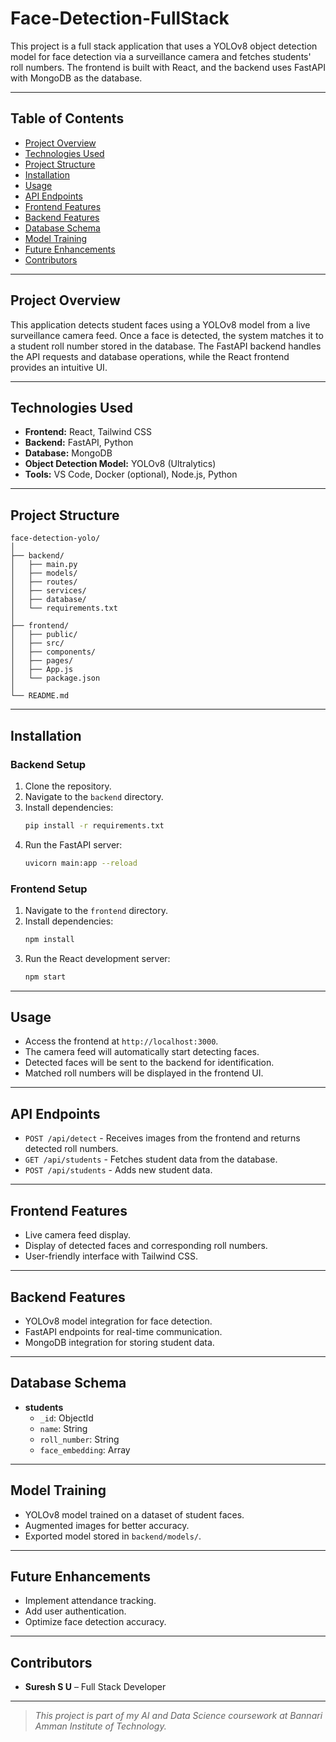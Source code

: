 # Face-Detection-FullStack


This project is a full stack application that uses a YOLOv8 object detection model for face detection via a surveillance camera and fetches students' roll numbers. The frontend is built with React, and the backend uses FastAPI with MongoDB as the database.

---

## Table of Contents
- [Project Overview](#project-overview)
- [Technologies Used](#technologies-used)
- [Project Structure](#project-structure)
- [Installation](#installation)
- [Usage](#usage)
- [API Endpoints](#api-endpoints)
- [Frontend Features](#frontend-features)
- [Backend Features](#backend-features)
- [Database Schema](#database-schema)
- [Model Training](#model-training)
- [Future Enhancements](#future-enhancements)
- [Contributors](#contributors)

---

## Project Overview
This application detects student faces using a YOLOv8 model from a live surveillance camera feed. Once a face is detected, the system matches it to a student roll number stored in the database. The FastAPI backend handles the API requests and database operations, while the React frontend provides an intuitive UI.

---

## Technologies Used
- **Frontend:** React, Tailwind CSS
- **Backend:** FastAPI, Python
- **Database:** MongoDB
- **Object Detection Model:** YOLOv8 (Ultralytics)
- **Tools:** VS Code, Docker (optional), Node.js, Python

---

## Project Structure
```
face-detection-yolo/
│
├── backend/
│   ├── main.py
│   ├── models/
│   ├── routes/
│   ├── services/
│   ├── database/
│   └── requirements.txt
│
├── frontend/
│   ├── public/
│   ├── src/
│   ├── components/
│   ├── pages/
│   ├── App.js
│   └── package.json
│
└── README.md
```

---

## Installation
### Backend Setup
1. Clone the repository.
2. Navigate to the `backend` directory.
3. Install dependencies:
   ```bash
   pip install -r requirements.txt
   ```
4. Run the FastAPI server:
   ```bash
   uvicorn main:app --reload
   ```

### Frontend Setup
1. Navigate to the `frontend` directory.
2. Install dependencies:
   ```bash
   npm install
   ```
3. Run the React development server:
   ```bash
   npm start
   ```

---

## Usage
- Access the frontend at `http://localhost:3000`.
- The camera feed will automatically start detecting faces.
- Detected faces will be sent to the backend for identification.
- Matched roll numbers will be displayed in the frontend UI.

---

## API Endpoints
- `POST /api/detect` - Receives images from the frontend and returns detected roll numbers.
- `GET /api/students` - Fetches student data from the database.
- `POST /api/students` - Adds new student data.

---

## Frontend Features
- Live camera feed display.
- Display of detected faces and corresponding roll numbers.
- User-friendly interface with Tailwind CSS.

---

## Backend Features
- YOLOv8 model integration for face detection.
- FastAPI endpoints for real-time communication.
- MongoDB integration for storing student data.

---

## Database Schema
- **students**
  - `_id`: ObjectId
  - `name`: String
  - `roll_number`: String
  - `face_embedding`: Array

---

## Model Training
- YOLOv8 model trained on a dataset of student faces.
- Augmented images for better accuracy.
- Exported model stored in `backend/models/`.

---

## Future Enhancements
- Implement attendance tracking.
- Add user authentication.
- Optimize face detection accuracy.

---

## Contributors
- **Suresh S U** – Full Stack Developer

---

> *This project is part of my AI and Data Science coursework at Bannari Amman Institute of Technology.*

